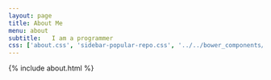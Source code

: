 ```yaml
---
layout: page
title: About Me  
menu: about
subtitle:   I am a programmer            
css: ['about.css', 'sidebar-popular-repo.css', '../../bower_components/flag-icon-css/css/flag-icon.min.css']
---
```




{% include about.html %}